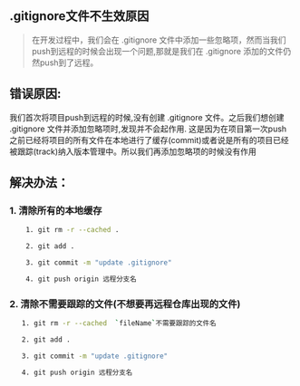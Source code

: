 ## .gitignore文件不生效原因
> 在开发过程中，我们会在 .gitignore 文件中添加一些忽略项，然而当我们push到远程的时候会出现一个问题,那就是我们在 .gitignore 添加的文件仍然push到了远程。



**错误原因**:
-----
我们首次将项目push到远程的时候,没有创建 .gitignore 文件。之后我们想创建 .gitignore 文件并添加忽略项时,发现并不会起作用. 这是因为在项目第一次push 之前已经将项目的所有文件在本地进行了缓存(commit)或者说是所有的项目已经被跟踪(track)纳入版本管理中。所以我们再添加忽略项的时候没有作用

**解决办法：**
----
### 1. 清除所有的本地缓存
```bash
    1. git rm -r --cached .

    2. git add .

    3. git commit -m "update .gitignore"

    4. git push origin 远程分支名
```


### 2. 清除不需要跟踪的文件(不想要再远程仓库出现的文件)
```bash
   1. git rm -r --cached  `fileName`不需要跟踪的文件名

   2. git add .

   3. git commit -m "update .gitignore"

   4. git push origin 远程分支名
```
